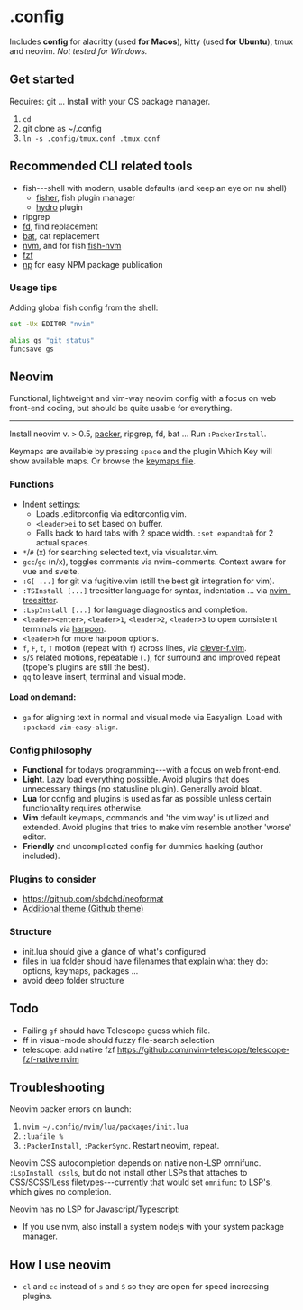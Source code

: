# .config

Includes **config** for alacritty (used **for Macos**), kitty (used **for Ubuntu**), tmux and neovim. *Not tested for Windows.*

## Get started

Requires: git ... Install with your OS package manager.

1. `cd`
2. git clone as ~/.config
3. `ln -s .config/tmux.conf .tmux.conf`

## Recommended CLI related tools

- fish---shell with modern, usable defaults (and keep an eye on nu shell)
	- [fisher](https://github.com/jorgebucaran/fisher), fish plugin manager
	- [hydro](https://github.com/jorgebucaran/hydro) plugin
- ripgrep
- [fd](https://github.com/sharkdp/fd), find replacement
- [bat](https://github.com/sharkdp/bat), cat replacement
- [nvm](https://github.com/nvm-sh/nvm), and for fish [fish-nvm](https://github.com/FabioAntunes/fish-nvm)
- [fzf](https://github.com/junegunn/fzf)
- [np](https://github.com/sindresorhus/np) for easy NPM package publication

### Usage tips

Adding global fish config from the shell:

```sh
set -Ux EDITOR "nvim"

alias gs "git status"
funcsave gs
```

## Neovim

Functional, lightweight and vim-way neovim config with a focus on web front-end coding, but should be quite usable for everything.

---

Install neovim v. > 0.5, [packer](https://github.com/wbthomason/packer.nvim), ripgrep, fd, bat ... Run `:PackerInstall`.

Keymaps are available by pressing `space` and the plugin Which Key will show available maps. Or browse the [keymaps file](https://github.com/jssteinberg/config/blob/main/nvim/lua/keymaps.lua).

### Functions

- Indent settings:
	- Loads .editorconfig via editorconfig.vim.
	- `<leader>ei` to set based on buffer.
	- Falls back to hard tabs with 2 space width. `:set expandtab` for 2 actual spaces.
- `*`/`#` (x) for searching selected text, via visualstar.vim.
- `gcc`/`gc` (n/x), toggles comments via nvim-comments. Context aware for vue and svelte.
- `:G[ ...]` for git via fugitive.vim (still the best git integration for vim).
- `:TSInstall [...]` treesitter language for syntax, indentation ... via [nvim-treesitter][nts].
- `:LspInstall [...]` for language diagnostics and completion.
- `<leader><enter>`, `<leader>1`, `<leader>2`, `<leader>3` to open consistent terminals via [harpoon](https://github.com/ThePrimeagen/harpoon).
- `<leader>h` for more harpoon options.
- `f`, `F`, `t`, `T` motion (repeat with `f`) across lines, via [clever-f.vim](https://github.com/rhysd/clever-f.vim).
- `s`/`S` related motions, repeatable (`.`), for surround and improved repeat (tpope's plugins are still the best).
- `qq` to leave insert, terminal and visual mode.

#### Load on demand:

- `ga` for aligning text in normal and visual mode via Easyalign. Load with `:packadd vim-easy-align`.

### Config philosophy

- **Functional** for todays programming---with a focus on web front-end.
- **Light**. Lazy load everything possible. Avoid plugins that does unnecessary things (no statusline plugin). Generally avoid bloat.
- **Lua** for config and plugins is used as far as possible unless certain functionality requires otherwise.
- **Vim** default keymaps, commands and 'the vim way' is utilized and extended. Avoid plugins that tries to make vim resemble another 'worse' editor.
- **Friendly** and uncomplicated config for dummies hacking (author included).

### Plugins to consider

- https://github.com/sbdchd/neoformat
- [Additional theme (Github theme)](https://github.com/projekt0n/github-nvim-theme)

### Structure

- init.lua should give a glance of what's configured
- files in lua folder should have filenames that explain what they do: options, keymaps, packages ...
- avoid deep folder structure

## Todo

- Failing `gf` should have Telescope guess which file.
- <leader>ff in visual-mode should
fuzzy file-search selection
- telescope: add native fzf 
https://github.com/nvim-telescope/telescope-fzf-native.nvim

## Troubleshooting

Neovim packer errors on launch:

1. `nvim ~/.config/nvim/lua/packages/init.lua`
2. `:luafile %`
3. `:PackerInstall`, `:PackerSync`. Restart neovim, repeat.

Neovim CSS autocompletion depends on native 
non-LSP omnifunc. `:LspInstall cssls`, but do 
not install other LSPs that attaches to 
CSS/SCSS/Less filetypes---currently that would 
set `omnifunc` to LSP's, which gives no 
completion.

Neovim has no LSP for Javascript/Typescript:

- If you use nvm, also install a system nodejs with your system package manager.

## How I use neovim

- `cl` and `cc` instead of `s` and `S` so they are open for speed increasing plugins.

[gl]: https://github.com/junegunn/gv.vim
[gd]: https://github.com/sindrets/diffview.nvim
[nts]: https://github.com/nvim-treesitter/nvim-treesitter
